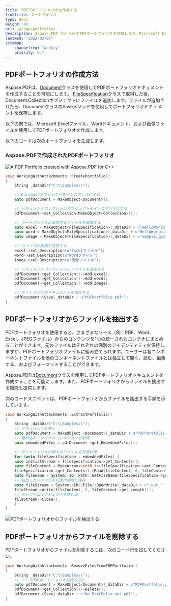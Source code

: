 ```yaml
---
title: PDFでポートフォリオを作成する
linktitle: ポートフォリオ
type: docs
weight: 40
url: ja/cpp/portfolio/
description: Aspose.PDF for C++でPDFポートフォリオを作成します。Microsoft Excelファイル、Wordドキュメント、および画像ファイルを使用してPDFポートフォリオを作成する必要があります。
lastmod: "2022-02-07"
sitemap:
    changefreq: "weekly"
    priority: 0.7
---
```


## PDFポートフォリオの作成方法

Aspose.PDFは、[Document](https://reference.aspose.com/pdf/cpp/class/aspose.pdf.document)クラスを使用してPDFポートフォリオドキュメントを作成することを可能にします。 [FileSpecification](https://reference.aspose.com/pdf/cpp/class/aspose.pdf.file_specification)クラスで取得した後、Document.Collectionオブジェクトにファイルを追加します。ファイルが追加されたら、DocumentクラスのSaveメソッドを使用してポートフォリオドキュメントを保存します。

以下の例では、Microsoft Excelファイル、Wordドキュメント、および画像ファイルを使用してPDFポートフォリオを作成します。

以下のコードは次のポートフォリオを生成します。

### Aspose.PDFで作成されたPDFポートフォリオ

![A PDF Portfolio created with Aspose.PDF for C++](working-with-pdf-portfolio_1.jpg)

```cpp
void WorkingWithAttachments::CreatePortfolio()
{
    String _dataDir("C:\\Samples\\");

    // Documentオブジェクトをインスタンス化する
    auto pdfDocument = MakeObject<Document>();

    // ドキュメントコレクションオブジェクトをインスタンス化する
    pdfDocument->set_Collection(MakeObject<Collection>());

    // ポートフォリオに追加するファイルを取得する
    auto excel = MakeObject<FileSpecification>(_dataDir + u"HelloWorld.xlsx");
    auto word = MakeObject<FileSpecification>(_dataDir + u"HelloWorld.docx");
    auto image = MakeObject<FileSpecification>(_dataDir + u"sample.jpg");

    // ファイルの説明を提供する
    excel->set_Description(u"Excelファイル");
    word->set_Description(u"Wordファイル");
    image->set_Description(u"画像ファイル");

    // ドキュメントコレクションにファイルを追加する
    pdfDocument->get_Collection()->Add(excel);
    pdfDocument->get_Collection()->Add(word);
    pdfDocument->get_Collection()->Add(image);

    // ポートフォリオドキュメントを保存する
    pdfDocument->Save(_dataDir + u"PDFPortfolio.pdf");
}
```


## PDFポートフォリオからファイルを抽出する

PDFポートフォリオを使用すると、さまざまなソース（例：PDF、Word、Excel、JPEGファイル）からのコンテンツを1つの統一されたコンテナにまとめることができます。元のファイルはそれぞれの個別のアイデンティティを保持しますが、PDFポートフォリオファイルに組み立てられます。ユーザーは各コンポーネントファイルを他のコンポーネントファイルとは独立して開く、読む、編集する、およびフォーマットすることができます。

Aspose.PDFは[Document](https://reference.aspose.com/pdf/cpp/class/aspose.pdf.document)クラスを使用してPDFポートフォリオドキュメントを作成することを可能にします。また、PDFポートフォリオからファイルを抽出する機能も提供します。

次のコードスニペットは、PDFポートフォリオからファイルを抽出する手順を示しています。

```cpp
void WorkingWithAttachments::ExtractPortfolio()
{
    String _dataDir("C:\\Samples\\");
    // ドキュメントを開く
    auto pdfDocument = MakeObject <Document>(_dataDir + u"PDFPortfolio.pdf");
    // 埋め込みファイルのコレクションを取得
    auto embeddedFiles = pdfDocument->get_EmbeddedFiles();

    // ポートフォリオの個々のファイルを反復処理
    for (auto fileSpecification : embeddedFiles) {
    auto initialStream = fileSpecification->get_Contents();
    auto fileContent = MakeArray<uint8_t>(fileSpecification->get_Contents()->get_Length());
    fileSpecification->get_Contents()->Read(fileContent, 0, fileContent->get_Length());
    auto filename = System::IO::Path::GetFileName(fileSpecification->get_Name());
    // 抽出したファイルを任意の場所に保存
    auto fileStream = System::IO::File::OpenWrite(_dataDir + u"_out_" + filename);
    fileStream->Write(fileContent, 0, fileContent->get_Length());
    // ストリームオブジェクトを閉じる
    fileStream->Close();
    }
}
```

![PDFポートフォリオからファイルを抽出する](working-with-pdf-portfolio_2.jpg)

## PDFポートフォリオからファイルを削除する

PDFポートフォリオからファイルを削除するには、次のコード行を試してください。

```cpp
void WorkingWithAttachments::RemoveFilesFromPDFPortfolio()
{
    String _dataDir("C:\\Samples\\");
    // ソースPDFポートフォリオを読み込む
    auto pdfDocument = MakeObject<Document>(_dataDir + u"PDFPortfolio.pdf");
    pdfDocument->get_Collection()->Delete();
    pdfDocument->Save(_dataDir + u"No_PortFolio_out.pdf");
}
```